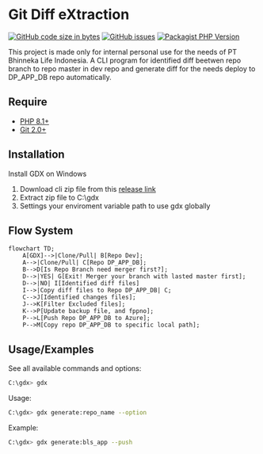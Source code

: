# Git Diff eXtraction 
[![GitHub code size in bytes](https://img.shields.io/github/languages/code-size/vierilusen/git-diff-x)](https://github.com/vierilusen/git-diff-x)
[![GitHub issues](https://img.shields.io/github/issues/vierilusen/git-diff-x)](https://github.com/vierilusen/git-diff-x/issues)
[![Packagist PHP Version](https://img.shields.io/packagist/dependency-v/laravel-zero/laravel-zero/php)](https://github.com/vierilusen/git-diff-x/releases/tag/v1.0)

This project is made only for internal personal use for the needs of PT Bhinneka Life Indonesia. A CLI program for identified diff beetwen repo branch to repo master in dev repo and generate diff for the needs deploy to DP_APP_DB repo automatically.

## Require
- [PHP 8.1+](https://www.php.net/releases/)
- [Git 2.0+](https://mirrors.edge.kernel.org/pub/software/scm/git/)

## Installation
Install GDX on Windows
1. Download cli zip file from this [release link](https://github.com/vierilusen/git-diff-x/releases/)
2. Extract zip file to C:\gdx
3. Settings your enviroment variable path to use gdx globally

## Flow System
```mermaid
flowchart TD;
    A[GDX]-->|Clone/Pull| B[Repo Dev];
    A-->|Clone/Pull| C[Repo DP_APP_DB];
    B-->D[Is Repo Branch need merger first?];
    D-->|YES| G[Exit! Merger your branch with lasted master first];
    D-->|NO| I[Identified diff files]
    I-->|Copy diff files to Repo DP_APP_DB| C;
    C-->J[Identified changes files];
    J-->K[Filter Excluded files];
    K-->P[Update backup file, and fppno];
    P-->L[Push Repo DP_APP_DB to Azure];
    P-->M[Copy repo DP_APP_DB to specific local path];
```

## Usage/Examples
See all available commands and options:

```bash
C:\gdx> gdx
```

Usage:

```bash
C:\gdx> gdx generate:repo_name --option
```

Example:

```bash
C:\gdx> gdx generate:bls_app --push
```
